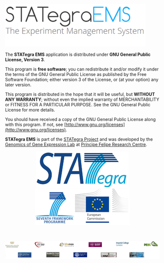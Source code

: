<div class="imageContainer" style="" >
    <img src="img/stategraems_logo.png" title="STATegra EMS LOGO."/>
</div>

The **STATegra EMS** application is distributed under **GNU General Public License, Version 3**.

This program is **free software**; you can redistribute it and/or modify it under the terms of the GNU General Public License as published by the Free Software Foundation; either version 3 of the License, or (at your option) any later version.

This program is distributed in the hope that it will be useful, but **WITHOUT ANY WARRANTY**; without even the implied warranty of MERCHANTABILITY or FITNESS FOR A PARTICULAR PURPOSE. See the GNU General Public License for more details.

You should have received a copy of the GNU General Public License along with this program. If not, see [http://www.gnu.org/licenses](http://www.gnu.org/licenses).


**STATegra EMS** is part of the [STATegra Project](http://stategra.eu) and was developed by the [Genomics of Gene Expression Lab](http://bioinfo.cipf.es/aconesawp/) at [Príncipe Felipe Research Centre](http://www.cipf.es/).

<div class="imageContainer" style="text-align:center; font-size:10px; color:#898989" >
    <img src="img/stategra_logo.png" title="The STATegra Project logo."/>
    <img src="img/stategra_logo2.png" title="7th FRAMEWORK PROGRAMME, EUROPEAN COMMISSION"/>
</div>

<div class="imageContainer" style="margin-top:50px; text-align:center; font-size:10px; color:#898989" >
    <img src="img/stategra_partners_logo.jpg" title="The STATegra Consorcium."/>
</div>